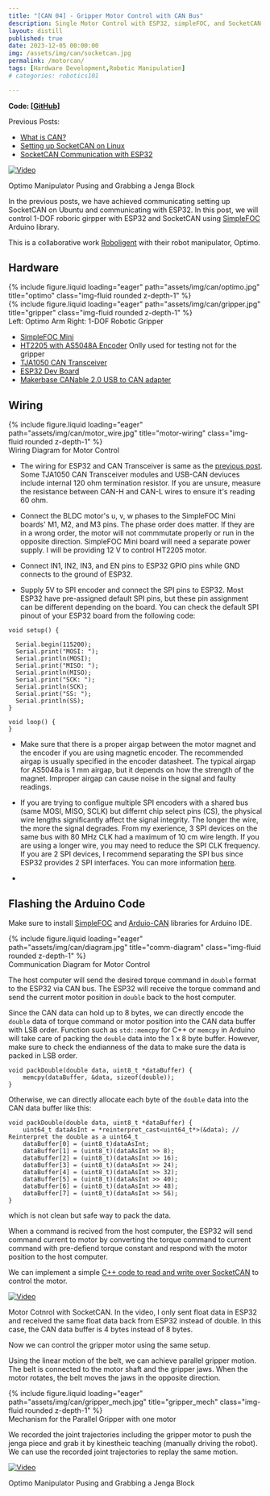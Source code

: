 ```yaml
---
title: "[CAN 04] - Gripper Motor Control with CAN Bus"
description: Single Motor Control with ESP32, simpleFOC, and SocketCAN for Robotic Gripper
layout: distill
published: true
date: 2023-12-05 00:00:00
img: /assets/img/can/socketcan.jpg
permalink: /motorcan/
tags: [Hardware Development,Robotic Manipulation]
# categories: robotics101

---
```


**Code: [[GitHub](https://github.com/dokkev/MotorControl-CAN/blob/main/can_motor_control/can_motor_control.ino)]**

Previous Posts:
- [What is CAN?](/aboutcan/)
- [Setting up SocketCAN on Linux](/socketcan/)
- [SocketCAN Communication with ESP32](/esp32can/)



[![Video](http://img.youtube.com/vi/MmSt8G7N8ik/0.jpg)](http://www.youtube.com/watch?v=MmSt8G7N8ik)
<div class="caption">
   Optimo Manipulator Pusing and Grabbing a Jenga Block
</div>

In the previous posts, we have achieved communicating setting up SocketCAN on Ubuntu and communicating with ESP32. In this post, we will control 1-DOF roboric girpper with ESP32 and SocketCAN using [SimpleFOC](https://simplefoc.com/) Arduino library.

This is a collaborative work [Roboligent](https://roboligent.com/) with their robot manipulator, Optimo.

## Hardware

<div class="row">
    <div class="col-sm mt-3 mt-md-0">
        {% include figure.liquid loading="eager" path="assets/img/can/optimo.jpg" title="optimo" class="img-fluid rounded z-depth-1" %}
    </div>
    <div class="col-sm mt-3 mt-md-0">
        {% include figure.liquid loading="eager" path="assets/img/can/gripper.jpg" title="gripper" class="img-fluid rounded z-depth-1" %}
    </div>
</div>
<div class="caption">
  Left: Optimo Arm Right: 1-DOF Robotic Gripper
</div>

- [SimpleFOC Mini](https://docs.simplefoc.com/simplefocmini)
- [HT2205 with AS5048A Encoder](https://www.aliexpress.com/i/2251832870920974.html?gatewayAdapt=4itemAdapt) Onlly used for testing not for the gripper
- [TJA1050 CAN Transceiver](https://www.amazon.com/Comimark-Transceiver-TJA1050-Controller-Schnittstelle/dp/B07W4VZ2F2)
- [ESP32 Dev Board](https://a.co/d/8sRDkUT)
- [Makerbase CANable 2.0 USB to CAN adapter](https://makerbase3d.com/product/makerbase-canable-v2/?srsltid=AfmBOoo8SgfMBKoPkINomkXkyG8g6XlvwngQso5DAq0qLKPFEoTqkcba)



## Wiring
<div class="row">
    <div class="col-sm mt-3 mt-md-0">
        {% include figure.liquid loading="eager" path="assets/img/can/motor_wire.jpg" title="motor-wiring" class="img-fluid rounded z-depth-1" %}
    </div>
</div>
<div class="caption">
 Wiring Diagram for Motor Control
</div>

- The wiring for ESP32 and CAN Transceiver is same as the [previous post](/esp32can/). Some TJA1050 CAN Transceiver modules and USB-CAN deviuces include internal 120 ohm termination resistor. If you are unsure, measure the resistance between CAN-H and CAN-L wires to ensure it's reading 60 ohm.

- Connect the BLDC motor's u, v, w phases to the SimpleFOC Mini boards' M1, M2, and M3 pins. The phase order does matter. If they are in a wrong order, the motor will not commmutate properly or run in the opposite direction. SimpleFOC Mini board will need a separate power supply. I will be providing 12 V to control HT2205 motor. 

- Connect IN1, IN2, IN3, and EN pins to ESP32 GPIO pins while GND connects to the ground of ESP32.

- Supply 5V to SPI encoder and connect the SPI pins to ESP32. Most ESP32 have pre-assigned default SPI pins, but these pin assignment can be different depending on the board. You can check the default SPI pinout of your ESP32 board from the following code:

```
void setup() {
  
  Serial.begin(115200);
  Serial.print("MOSI: ");
  Serial.println(MOSI);
  Serial.print("MISO: ");
  Serial.println(MISO);
  Serial.print("SCK: ");
  Serial.println(SCK);
  Serial.print("SS: ");
  Serial.println(SS);  
}

void loop() {
}
```


- Make sure that there is a proper airgap between the motor magnet and the encoder if you are using magnetic encoder. The recommended airgap is usually specified in the encoder datasheet. The typical airgap for AS5048a is 1 mm airgap, but it depends on how the strength of the magnet. Improper airgap can cause noise in the signal and faulty readings.

- If you are trying to configue multiple SPI encoders with a shared bus (same MOSI, MISO, SCLK) but differnt chip select pins (CS), the physical wire lengths significantly affect the signal integrity. The longer the wire, the more the signal degrades. From my exerience, 3 SPI devices on the same bus with 80 MHz CLK had a maximum of 10 cm wire length. If you are using a longer wire, you may need to reduce the SPI CLK frequency. If you are 2 SPI devices, I recommend separating the SPI bus since ESP32 provides 2 SPI interfaces. You can more information [here](https://randomnerdtutorials.com/esp32-spi-communication-arduino/).

- 
## Flashing the Arduino Code

Make sure to install [SimpleFOC](https://docs.simplefoc.com/installation) and [Arduio-CAN](https://github.com/sandeepmistry/arduino-CAN) libraries for Arduino IDE. 

<div class="row">
    <div class="col-sm mt-3 mt-md-0">
        {% include figure.liquid loading="eager" path="assets/img/can/diagram.jpg" title="comm-diagram" class="img-fluid rounded z-depth-1" %}
    </div>
</div>
<div class="caption">
 Communication Diagram for Motor Control
</div>

The host computer will send the desired torque command in `double` format to the ESP32 via CAN bus. The ESP32 will receive the torque command and send the current motor position in `double` back to the host computer.

Since the CAN data can hold up to 8 bytes, we can directly encode the `double` data of torque command or motor position into the CAN data buffer with LSB order. Function such as `std::memcpy` for C++ or `memcpy` in Arduino will take care of packing the `double` data into the 1 x 8 byte buffer. However, make sure to check the endianness of the data to make sure the data is packed in LSB order.

```
void packDouble(double data, uint8_t *dataBuffer) {
    memcpy(dataBuffer, &data, sizeof(double));
}
```

Otherwise, we can directly allocate each byte of the `double` data into the CAN data buffer like this:
```
void packDouble(double data, uint8_t *dataBuffer) {
    uint64_t dataAsInt = *reinterpret_cast<uint64_t*>(&data); // Reinterpret the double as a uint64_t
    dataBuffer[0] = (uint8_t)dataAsInt;
    dataBuffer[1] = (uint8_t)(dataAsInt >> 8);
    dataBuffer[2] = (uint8_t)(dataAsInt >> 16);
    dataBuffer[3] = (uint8_t)(dataAsInt >> 24);
    dataBuffer[4] = (uint8_t)(dataAsInt >> 32);
    dataBuffer[5] = (uint8_t)(dataAsInt >> 40);
    dataBuffer[6] = (uint8_t)(dataAsInt >> 48);
    dataBuffer[7] = (uint8_t)(dataAsInt >> 56);
}
```
which is not clean but safe way to pack the data.

When a command is recived from the host computer, the ESP32 will send command current to motor by converting the torque command to current command with pre-defiend torque constant and respond with the motor position to the host computer.

We can implement a simple [C++ code to read and write over SocketCAN](https://blog.mbedded.ninja/programming/operating-systems/linux/how-to-use-socketcan-with-c-in-linux/) to control the motor.


[![Video](http://img.youtube.com/vi/8PiBqahbf7M/0.jpg)](http://www.youtube.com/watch?v=8PiBqahbf7M)
<div class="caption">
   Motor Cotnrol with SocketCAN. In the video, I only sent float data in ESP32 and received the same float data back from ESP32 instead of double. In this case, the CAN data buffer is 4 bytes instead of 8 bytes.
</div>

Now we can control the gripper motor using the same setup. 

Using the linear motion of the belt, we can achieve parallel gripper motion. The belt is connected to the motor shaft and the gripper jaws. When the motor rotates, the belt moves the jaws in the opposite direction. 

<div class="row">
    <div class="col-sm mt-3 mt-md-0">
        {% include figure.liquid loading="eager" path="assets/img/can/gripper_mech.jpg" title="gripper_mech" class="img-fluid rounded z-depth-1" %}
    </div>
</div>
<div class="caption">
 Mechanism for the Parallel Gripper with one motor
</div>




We recorded the joint trajectories including the gripper motor to push the jenga piece and grab it by kinestheic teaching (manually driving the robot). We can use the recorded joint trajectories to replay the same motion.

[![Video](http://img.youtube.com/vi/MmSt8G7N8ik/0.jpg)](http://www.youtube.com/watch?v=MmSt8G7N8ik)
<div class="caption">
   Optimo Manipulator Pusing and Grabbing a Jenga Block
</div>